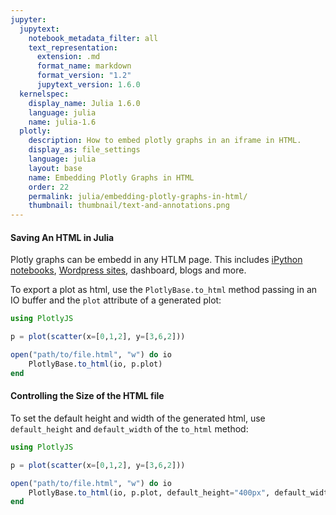 ```yaml
---
jupyter:
  jupytext:
    notebook_metadata_filter: all
    text_representation:
      extension: .md
      format_name: markdown
      format_version: "1.2"
      jupytext_version: 1.6.0
  kernelspec:
    display_name: Julia 1.6.0
    language: julia
    name: julia-1.6
  plotly:
    description: How to embed plotly graphs in an iframe in HTML.
    display_as: file_settings
    language: julia
    layout: base
    name: Embedding Plotly Graphs in HTML
    order: 22
    permalink: julia/embedding-plotly-graphs-in-html/
    thumbnail: thumbnail/text-and-annotations.png
---
```


#### Saving An HTML in Julia

Plotly graphs can be embedd in any HTLM page. This includes [iPython notebooks](https://plotly.com/ipython-notebooks/),
[Wordpress sites](https://wordpress.org/plugins/wp-plotly), dashboard, blogs and more.

To export a plot as html, use the `PlotlyBase.to_html` method passing in an IO buffer and the `plot` attribute of
a generated plot:

```julia
using PlotlyJS

p = plot(scatter(x=[0,1,2], y=[3,6,2]))

open("path/to/file.html", "w") do io
    PlotlyBase.to_html(io, p.plot)
end
```

#### Controlling the Size of the HTML file

To set the default height and width of the generated html, use `default_height` and `default_width` of the `to_html` method:

```julia
using PlotlyJS

p = plot(scatter(x=[0,1,2], y=[3,6,2]))

open("path/to/file.html", "w") do io
    PlotlyBase.to_html(io, p.plot, default_height="400px", default_width="400px")
end
```
